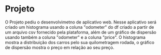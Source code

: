 # Projeto
O Projeto pediu o desenvolvimetno de aplicativo web.
Nesse aplicativo será criado um histograma usando a coluna "odometer" do df criado a partir de um arquivo csv fornecido pela plataforma,
além de um gráfico de dispersão usando também a coluna "odometer" e a coluna "price".
O histograma mostra a distribuição dos carros pelo sua quilometragem rodada, 
o gráfico de dispersão mostra o preço em relação ao seu preço. 
